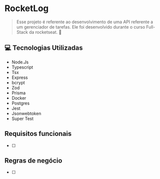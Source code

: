 # RocketLog

> Esse projeto é referente ao desenvolvimento de uma API referente a um gerenciador de tarefas. Ele foi desenvolvido durante o curso Full-Stack da rocketseat. 🚀

## 💻 Tecnologias Utilizadas

- Node.Js
- Typescript
- Tsx
- Express
- bcrypt
- Zod
- Prisma
- Docker
- Postgres
- Jest
- Jsonwebtoken
- Super Test
  
## Requisitos funcionais

- [ ] 


## Regras de negócio

- [ ] 
